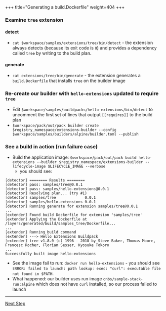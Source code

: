 +++
title="Generating a build.Dockerfile"
weight=404
+++

### Examine `tree` extension

#### detect

* `cat $workspace/samples/extensions/tree/bin/detect` - the extension always detects (because its exit code is `0`) and provides a dependency
  called `tree` by writing to the build plan.

#### generate

* `cat extensions/tree/bin/generate` - the extension generates a `build.Dockerfile` that installs `tree` on the builder
  image

### Re-create our builder with `hello-extensions` updated to require `tree`

* Edit `$workspace/samples/buildpacks/hello-extensions/bin/detect` to uncomment the first set of lines that
  output `[[requires]]` to the build plan
* `$workspace/pack/out/pack builder create $registry_namespace/extensions-builder --config $workspace/samples/builders/alpine/builder.toml --publish`

### See a build in action (run failure case)

* Build the application
  image: `$workspace/pack/out/pack build hello-extensions --builder $registry_namespace/extensions-builder --lifecycle-image $LIFECYCLE_IMAGE --verbose`
  - you should see:

```
[detector] ======== Results ========
[detector] pass: samples/tree@0.0.1
[detector] pass: samples/hello-extensions@0.0.1
[detector] Resolving plan... (try #1)
[detector] samples/tree             0.0.1
[detector] samples/hello-extensions 0.0.1
[detector] Running generate for extension samples/tree@0.0.1
...
[extender] Found build Dockerfile for extension 'samples/tree'
[extender] Applying the Dockerfile at /layers/generated/build/samples_tree/Dockerfile...
...
[extender] Running build command
[extender] ---> Hello Extensions Buildpack
[extender] tree v1.8.0 (c) 1996 - 2018 by Steve Baker, Thomas Moore, Francesc Rocher, Florian Sesser, Kyosuke Tokoro
...
Successfully built image hello-extensions
```

* See the image fail to run: `docker run hello-extensions` - you should
  see `ERROR: failed to launch: path lookup: exec: "curl": executable file not found in $PATH`.
* What happened: our builder uses run image `cnbs/sample-stack-run:alpine` which does not have `curl` installed, so our
  process failed to launch

<!--+ if false+-->
---

<a href="/docs/extension-author-guide/create-extension/run-dockerfile" class="button bg-pink">Next Step</a>
<!--+ end +-->
